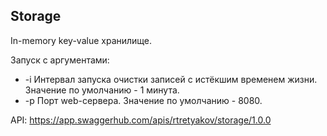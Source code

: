 ## Storage

In-memory key-value хранилище.

Запуск с аргументами:
* -i Интервал запуска очистки записей с истёкшим временем жизни. Значение по умолчанию - 1 минута.
* -p Порт web-сервера. Значение по умолчанию - 8080.

API: https://app.swaggerhub.com/apis/rtretyakov/storage/1.0.0